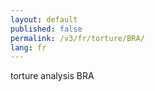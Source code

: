 ```yaml
---
layout: default
published: false
permalink: /v3/fr/torture/BRA/
lang: fr
---
```


torture analysis BRA
